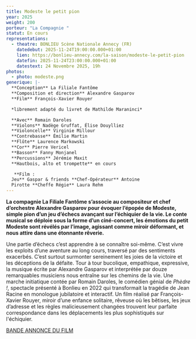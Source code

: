 ```yaml
---
title: Modeste le petit pion
year: 2025
weight: 200
porteur: "La Compagnie "
statut: En cours
representations:
  - theatre: BONLIEU Scène Nationale Annecy (FR)
    datedebut: 2025-11-24T19:00:00.000+01:00
    lien: https://bonlieu-annecy.com/la-saison/modeste-le-petit-pion
    datefin: 2025-11-24T23:00:00.000+01:00
    datestext: 24 Novembre 2025, 19h
photos:
  - photo: modeste.png
generique: |-
  **Conception** La Filiale Fantôme
  **Composition et direction** Alexandre Gasparov
  **Film** François-Xavier Rouyer

  *librement adapté du livret de Mathilde Maraninci*

  **Avec** Romain Daroles
  **Violons** Nadège Gruffat, Élise Douylliez
  **Violoncelle** Virginie Millour 
  **Contrebasse** Émilie Martin
  **Flûte** Laurence Markowski 
  **Cor** Pierre Vericel 
  **Basson** Fanny Monjanel 
  **Percussions** Jérémie Maxit 
  **Hautbois, alto et trompette** en cours

   **Film : 
  Jeu** Gaspar & friends **Chef-Opérateur** Antoine
  Pirotte **Cheffe Régie** Laura Rehm
---
```

**La
 compagnie La Filiale Fantôme s’associe au compositeur et chef 
d’orchestre Alexandre Gasparov pour évoquer l’épopée de Modeste, simple 
pion d’un jeu d’échecs avançant sur l’échiquier de la vie. Le conte 
musical se déploie sous la forme d’un ciné-concert, les émotions du 
petit Modeste sont révélés par l’image, agissant comme miroir déformant,
 et nous attire dans une étonnante rêverie.**

Une partie d’échecs c’est apprendre à se connaître soi-même. C’est vivre 
les exploits d’une aventure au long cours, traversé par des sentiments 
exacerbés. C’est surtout surmonter sereinement les joies de la victoire 
et les déceptions de la défaite. Tour à tour bucolique, empathique, 
expressive, la musique écrite par Alexandre Gasparov et interprétée par 
douze remarquables musiciens nous entraîne sur les chemins de la vie. 
Une marche initiatique contée par Romain Daroles, le comédien génial de *Phèdre !*,
 spectacle présenté à Bonlieu en 2022 qui transformait la tragédie de 
Jean Racine en monologue jubilatoire et interactif. Un film réalisé par 
François-Xavier Rouyer, miroir d’une enfance solitaire, rêveuse où les 
bêtises, les jeux d’adresse et les règles malicieusement changées 
trouvent leur parfaite correspondance dans les déplacements les plus 
sophistiqués sur l'échiquier.



[BANDE ANNONCE DU FILM](https://vimeo.com/1113812951)
